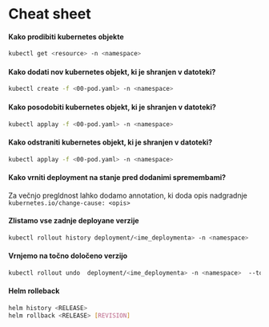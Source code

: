 # Cheat sheet

#### Kako prodibiti kubernetes objekte
```bash
kubectl get <resource> -n <namespace>
```

#### Kako dodati nov kubernetes objekt, ki je shranjen v datoteki?
```bash
kubectl create -f <00-pod.yaml> -n <namespace>
```
#### Kako posodobiti kubernetes objekt, ki je shranjen v datoteki?
```bash
kubectl applay -f <00-pod.yaml> -n <namespace>
```
#### Kako odstraniti kubernetes objekt, ki je shranjen v datoteki?
```bash
kubectl applay -f <00-pod.yaml> -n <namespace>
```
#### Kako vrniti deployment na stanje pred dodanimi spremembami?
Za večnjo pregldnost lahko dodamo annotation, ki doda opis nadgradnje `kubernetes.io/change-cause: <opis>`

#### Zlistamo vse zadnje deployane verzije

```bash
kubectl rollout history deployment/<ime_deploymenta> -n <namespace> 
```
#### Vrnjemo na točno določeno verzijo
```bash
kubectl rollout undo  deployment/<ime_deploymenta> -n <namespace>  --to-revision=<revision>
```

#### Helm rolleback
```bash
helm history <RELEASE>
helm rollback <RELEASE> [REVISION]
```